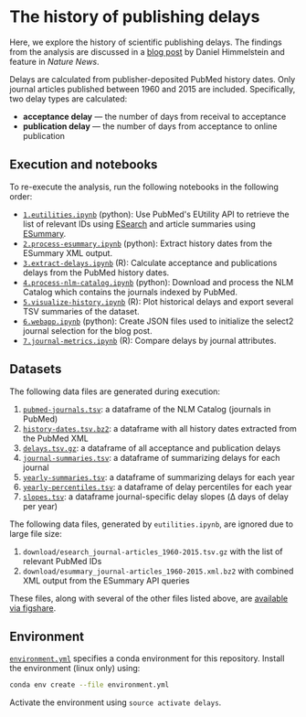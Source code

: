 # The history of publishing delays

Here, we explore the history of scientific publishing delays. The findings from the analysis are discussed in a [blog post](http://blog.dhimmel.com/history-of-delays "Satoshi Village · The history of publishing delays") by Daniel Himmelstein and feature in *Nature News*.

Delays are calculated from publisher-deposited PubMed history dates. Only journal articles published between 1960 and 2015 are included. Specifically, two delay types are calculated:

+ **acceptance delay** — the number of days from receival to acceptance
+ **publication delay** — the number of days from acceptance to online publication

## Execution and notebooks

To re-execute the analysis, run the following notebooks in the following order:

+ [`1.eutilities.ipynb`](1.eutilities.ipynb) (python): Use PubMed's EUtility API to retrieve the list of relevant IDs using [ESearch](http://www.ncbi.nlm.nih.gov/books/NBK25499/#_chapter4_ESearch_ "The E-utilities In-Depth: ESearch") and article summaries using [ESummary](http://www.ncbi.nlm.nih.gov/books/NBK25499/#_chapter4_ESummary_ "The E-utilities In-Depth: ESummary"). 
+ [`2.process-esummary.ipynb`](2.process-esummary.ipynb) (python): Extract history dates from the ESummary XML output.
+ [`3.extract-delays.ipynb`](3.extract-delays.ipynb) (R): Calculate acceptance and publications delays from the PubMed history dates.
+ [`4.process-nlm-catalog.ipynb`](4.process-nlm-catalog.ipynb) (python): Download and process the NLM Catalog which contains the journals indexed by PubMed.
+ [`5.visualize-history.ipynb`](5.visualize-history.ipynb) (R): Plot historical delays and export several TSV summaries of the dataset.
+ [`6.webapp.ipynb`](6.webapp.ipynb) (python): Create JSON files used to initialize the select2 journal selection for the blog post.
+ [`7.journal-metrics.ipynb`](7.journal-metrics.ipynb) (R): Compare delays by journal attributes.

## Datasets

The following data files are generated during execution:

1. [`pubmed-journals.tsv`](data/pubmed-journals.tsv): a dataframe of the NLM Catalog (journals in PubMed)
2. [`history-dates.tsv.bz2`](data/history-dates.tsv.bz2): a dataframe with all history dates extracted from the PubMed XML
3. [`delays.tsv.gz`](data/delays.tsv.gz): a dataframe of all acceptance and publication delays
4. [`journal-summaries.tsv`](data/journal-summaries.tsv): a dataframe of summarizing delays for each journal
5. [`yearly-summaries.tsv`](data/yearly-summaries.tsv): a dataframe of summarizing delays for each year
6. [`yearly-percentiles.tsv`](data/yearly-percentiles.tsv): a dataframe of delay percentiles for each year
7. [`slopes.tsv`](data/slopes.tsv): a dataframe journal-specific delay slopes (Δ days of delay per year)

The following data files, generated by `eutilities.ipynb`, are ignored due to large file size:

1. `download/esearch_journal-articles_1960-2015.tsv.gz` with the list of relevant PubMed IDs
2. `download/esummary_journal-articles_1960-2015.xml.bz2` with combined XML output from the ESummary API queries

These files, along with several of the other files listed above, are [available via figshare](https://doi.org/10.6084/m9.figshare.2066130 "PubMed history dates and delays for articles published from 1960–2015").

## Environment

[`environment.yml`](environment.yml) specifies a conda environment for this repository. Install the environment (linux only) using:

```sh
conda env create --file environment.yml
```

Activate the environment using `source activate delays`.
